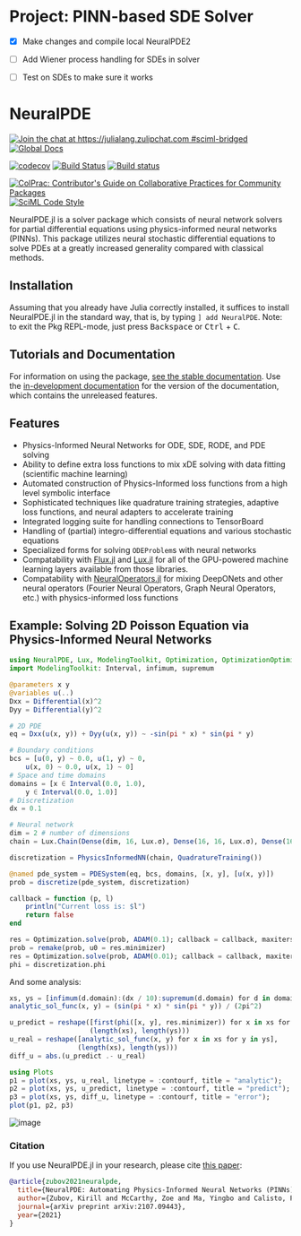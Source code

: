 # Project: PINN-based SDE Solver

* [x] Make changes and compile local NeuralPDE2
* [ ] Add Wiener process handling for SDEs in solver
* [ ] Test on SDEs to make sure it works











# NeuralPDE

[![Join the chat at https://julialang.zulipchat.com #sciml-bridged](https://img.shields.io/static/v1?label=Zulip&message=chat&color=9558b2&labelColor=389826)](https://julialang.zulipchat.com/#narrow/stream/279055-sciml-bridged)
[![Global Docs](https://img.shields.io/badge/docs-SciML-blue.svg)](https://docs.sciml.ai/NeuralPDE/stable/)

[![codecov](https://codecov.io/gh/SciML/NeuralPDE.jl/branch/master/graph/badge.svg)](https://codecov.io/gh/SciML/NeuralPDE.jl)
[![Build Status](https://github.com/SciML/NeuralPDE.jl/workflows/CI/badge.svg)](https://github.com/SciML/NeuralPDE.jl/actions?query=workflow%3ACI)
[![Build status](https://badge.buildkite.com/fa31256f4b8a4f95fe5ab90c3bf4ef56055a2afe675435c182.svg?branch=master)](https://buildkite.com/julialang/neuralpde-dot-jl)

[![ColPrac: Contributor's Guide on Collaborative Practices for Community Packages](https://img.shields.io/badge/ColPrac-Contributor%27s%20Guide-blueviolet)](https://github.com/SciML/ColPrac)
[![SciML Code Style](https://img.shields.io/static/v1?label=code%20style&message=SciML&color=9558b2&labelColor=389826)](https://github.com/SciML/SciMLStyle)

NeuralPDE.jl is a solver package which consists of neural network solvers for
partial differential equations using physics-informed neural networks (PINNs). This package utilizes
neural stochastic differential equations to solve PDEs at a greatly increased generality
compared with classical methods.

## Installation

Assuming that you already have Julia correctly installed, it suffices to install NeuralPDE.jl in the standard way, that is, by typing `] add NeuralPDE`. Note:
to exit the Pkg REPL-mode, just press <kbd>Backspace</kbd> or <kbd>Ctrl</kbd> + <kbd>C</kbd>.

## Tutorials and Documentation

For information on using the package,
[see the stable documentation](https://docs.sciml.ai/NeuralPDE/stable/). Use the
[in-development documentation](https://docs.sciml.ai/NeuralPDE/dev/) for the version of
the documentation, which contains the unreleased features.

## Features

  - Physics-Informed Neural Networks for ODE, SDE, RODE, and PDE solving
  - Ability to define extra loss functions to mix xDE solving with data fitting (scientific machine learning)
  - Automated construction of Physics-Informed loss functions from a high level symbolic interface
  - Sophisticated techniques like quadrature training strategies, adaptive loss functions, and neural adapters
    to accelerate training
  - Integrated logging suite for handling connections to TensorBoard
  - Handling of (partial) integro-differential equations and various stochastic equations
  - Specialized forms for solving `ODEProblem`s with neural networks
  - Compatability with [Flux.jl](https://docs.sciml.ai/Flux.jl/stable/) and [Lux.jl](https://docs.sciml.ai/Lux/stable/)
    for all of the GPU-powered machine learning layers available from those libraries.
  - Compatability with [NeuralOperators.jl](https://docs.sciml.ai/NeuralOperators/stable/) for
    mixing DeepONets and other neural operators (Fourier Neural Operators, Graph Neural Operators,
    etc.) with physics-informed loss functions

## Example: Solving 2D Poisson Equation via Physics-Informed Neural Networks

```julia
using NeuralPDE, Lux, ModelingToolkit, Optimization, OptimizationOptimisers
import ModelingToolkit: Interval, infimum, supremum

@parameters x y
@variables u(..)
Dxx = Differential(x)^2
Dyy = Differential(y)^2

# 2D PDE
eq = Dxx(u(x, y)) + Dyy(u(x, y)) ~ -sin(pi * x) * sin(pi * y)

# Boundary conditions
bcs = [u(0, y) ~ 0.0, u(1, y) ~ 0,
    u(x, 0) ~ 0.0, u(x, 1) ~ 0]
# Space and time domains
domains = [x ∈ Interval(0.0, 1.0),
    y ∈ Interval(0.0, 1.0)]
# Discretization
dx = 0.1

# Neural network
dim = 2 # number of dimensions
chain = Lux.Chain(Dense(dim, 16, Lux.σ), Dense(16, 16, Lux.σ), Dense(16, 1))

discretization = PhysicsInformedNN(chain, QuadratureTraining())

@named pde_system = PDESystem(eq, bcs, domains, [x, y], [u(x, y)])
prob = discretize(pde_system, discretization)

callback = function (p, l)
    println("Current loss is: $l")
    return false
end

res = Optimization.solve(prob, ADAM(0.1); callback = callback, maxiters = 4000)
prob = remake(prob, u0 = res.minimizer)
res = Optimization.solve(prob, ADAM(0.01); callback = callback, maxiters = 2000)
phi = discretization.phi
```

And some analysis:

```julia
xs, ys = [infimum(d.domain):(dx / 10):supremum(d.domain) for d in domains]
analytic_sol_func(x, y) = (sin(pi * x) * sin(pi * y)) / (2pi^2)

u_predict = reshape([first(phi([x, y], res.minimizer)) for x in xs for y in ys],
                    (length(xs), length(ys)))
u_real = reshape([analytic_sol_func(x, y) for x in xs for y in ys],
                 (length(xs), length(ys)))
diff_u = abs.(u_predict .- u_real)

using Plots
p1 = plot(xs, ys, u_real, linetype = :contourf, title = "analytic");
p2 = plot(xs, ys, u_predict, linetype = :contourf, title = "predict");
p3 = plot(xs, ys, diff_u, linetype = :contourf, title = "error");
plot(p1, p2, p3)
```

![image](https://user-images.githubusercontent.com/12683885/90962648-2db35980-e4ba-11ea-8e58-f4f07c77bcb9.png)

### Citation

If you use NeuralPDE.jl in your research, please cite [this paper](https://arxiv.org/abs/2107.09443):

```bib
@article{zubov2021neuralpde,
  title={NeuralPDE: Automating Physics-Informed Neural Networks (PINNs) with Error Approximations},
  author={Zubov, Kirill and McCarthy, Zoe and Ma, Yingbo and Calisto, Francesco and Pagliarino, Valerio and Azeglio, Simone and Bottero, Luca and Luj{\'a}n, Emmanuel and Sulzer, Valentin and Bharambe, Ashutosh and others},
  journal={arXiv preprint arXiv:2107.09443},
  year={2021}
}
```
